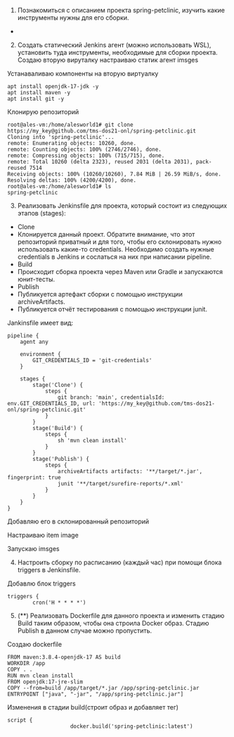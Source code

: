 1. Познакомиться с описанием проекта spring-petclinic, изучить какие инструменты нужны для его сборки.
+
2. Создать статический Jenkins агент (можно использовать WSL), установить туда инструменты, необходимые для сборки проекта.
Создаю вторую вируталку
настраиваю статик агент
imsges

Устанаваливаю компоненты на вторую виртуалку
```
apt install openjdk-17-jdk -y
apt install maven -y
apt install git -y
```

Клонирую репозиторий
```
root@ales-vm:/home/alesworld1# git clone https://my_key@github.com/tms-dos21-onl/spring-petclinic.git
Cloning into 'spring-petclinic'...
remote: Enumerating objects: 10260, done.
remote: Counting objects: 100% (2746/2746), done.
remote: Compressing objects: 100% (715/715), done.
remote: Total 10260 (delta 2323), reused 2031 (delta 2031), pack-reused 7514
Receiving objects: 100% (10260/10260), 7.84 MiB | 26.59 MiB/s, done.
Resolving deltas: 100% (4200/4200), done.
root@ales-vm:/home/alesworld1# ls
spring-petclinic
```
3. Реализовать Jenkinsfile для проекта, который состоит из следующих этапов (stages):
- Clone
- Клонируется данный проект. Обратите внимание, что этот репозиторий приватный и для того, чтобы его склонировать нужно использовать какие-то credentials. Необходимо создать нужные credentials в Jenkins и сослаться на них при написании pipeline.
- Build
- Происходит сборка проекта через Maven или Gradle и запускаются юнит-тесты.
- Publish
- Публикуется артефакт сборки с помощью инструкции archiveArtifacts.
- Публикуется отчёт тестирования с помощью инструкции junit.

Jankinsfile имеет вид:
```jenkins
pipeline {
    agent any

    environment {
        GIT_CREDENTIALS_ID = 'git-credentials'
    }

    stages {
        stage('Clone') {
            steps {
                git branch: 'main', credentialsId: env.GIT_CREDENTIALS_ID, url: 'https://my_key@github.com/tms-dos21-onl/spring-petclinic.git'
            }
        }
        stage('Build') {
            steps {
                sh 'mvn clean install'
            }
        }
        stage('Publish') {
            steps {
                archiveArtifacts artifacts: '**/target/*.jar', fingerprint: true
                junit '**/target/surefire-reports/*.xml'
            }
        }
    }
}
```
Добавляю его в склонированный репозиторий

Настраиваю item
image

Запускаю
imsges

4. Настроить сборку по расписанию (каждый час) при помощи блока triggers в Jenkinsfile.

Добавлю блок triggers
```
triggers {
        cron('H * * * *')
```

5. (**) Реализовать Dockerfile для данного проекта и изменить стадию Build таким образом, чтобы она строила Docker образ. Стадию Publish в данном случае можно пропустить.

Создаю dockerfile
```docker
FROM maven:3.8.4-openjdk-17 AS build
WORKDIR /app
COPY . .
RUN mvn clean install
FROM openjdk:17-jre-slim
COPY --from=build /app/target/*.jar /app/spring-petclinic.jar
ENTRYPOINT ["java", "-jar", "/app/spring-petclinic.jar"]
```

Изменения в стадии build(строит образ и добавляет тег)
```
script {
                    docker.build('spring-petclinic:latest')
```